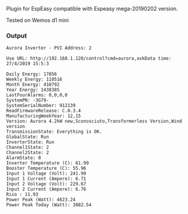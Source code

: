Plugin for EspEasy compatible with Espeasy mega-20190202 version.

Tested on Wemos d1 mini

### Output

	Aurora Inverter - PVI Address: 2

	Use URL: http://192.168.1.120/control?cmd=aurora,askData time: 27/4/2019 15:5:3

	Daily Energy: 17856
	Weekly Energy: 110516
	Month Energy: 410792
	Year Energy: 1438385
	LastFourAlarms: 0,0,0,0
	SystemPN: -3G79-
	SystemSerialNumber: 912139
	ReadFirmwareRelease: C.0.3.4
	ManufacturingWeekYear: 12,15
	Version: Aurora 4.2kW new,Sconosciuto,Transformerless Version,Wind version
	TransmissionState: Everything is OK.
	GlobalState: Run
	InverterState: Run
	Channel1State: 2
	Channel2State: 2
	AlarmState: 0
	Inverter Temperature (C): 61.99
	Booster Temperature (C): 55.96
	Input 1 Voltage (Volt): 241.99
	Input 1 Current (Ampere): 6.71
	Input 2 Voltage (Volt): 229.67
	Input 2 Current (Ampere): 6.76
	Riso : 11.93
	Power Peak (Watt): 4623.24
	Power Peak Today (Watt): 3882.54
